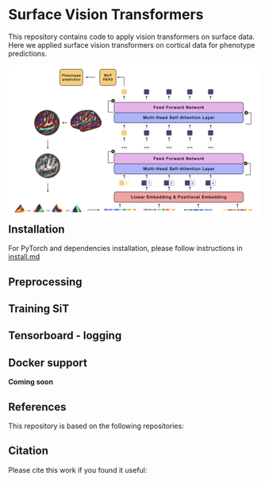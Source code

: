 # Surface Vision Transformers

This repository contains code to apply vision transformers on surface data. Here we applied surface vision transformers on cortical data for phenotype predictions. 

<img src="img.jpeg"
     alt="Surface Vision Transformers"
     style="float: left; margin-right: 10px;" />


## Installation

For PyTorch and dependencies installation, please follow instructions in [install.md](docs/install.md)

## Preprocessing 


## Training SiT


## Tensorboard - logging


## Docker support 

**Coming soon**

## References 

This repository is based on the following repositories:


## Citation

Please cite this work if you found it useful:

